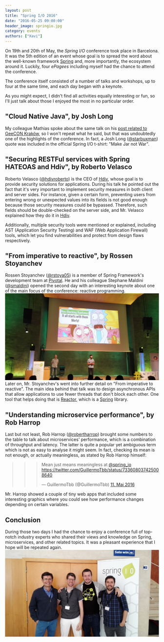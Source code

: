 ```yaml
---
layout: post
title: "Spring I/O 2016"
date: "2016-05-25 09:00:00"
header_image: springio.jpg
category: events
authors: ["Xavi"]
---
```

On 19th and 20th of May, the *Spring I/O* conference took place in Barcelona. It was the 5th edition of an event whose goal is to spread the word about the well-known framework [Spring](https://spring.io/) and, more importantly, the ecosystem around it. Luckily, four *ePagees* including myself had the chance to attend the conference.

The conference itself consisted of a number of talks and workshops, up to four at the same time, and each day began with a keynote.

As you might expect, I didn't find all activities equally interesting or fun, so I'll just talk about those I enjoyed the most in no particular order.

## "Cloud Native Java", by Josh Long

My colleague Mathias spoke about the same talk on his [post related to GeeCON Kraków](/blog/events/geecon/), so I won't repeat what he said, but that was undoubtedly one of the highlights of the conference. In fact, a Josh Long ([@starbuxman](https://twitter.com/starbuxman)) quote was included in the official Spring I/O t-shirt: "Make Jar not War".

## "Securing RESTFul services with Spring HATEOAS and Hdiv", by Roberto Velasco

Roberto Velasco ([@hdivroberto](http://twitter.com/hdivroberto)) is the CEO of [Hdiv](https://www.hdivsecurity.com/), whose goal is to provide security solutions for applications. During his talk he pointed out the fact that it's very important to implement security measures in both client and server sides. For instance, given a certain form, preventing users from entering wrong or unexpected values into its fields is not good enough because those security measures could be bypassed. Therefore, such fields should be double-checked on the server side, and Mr. Velasco explained how they do it in [Hdiv](https://www.hdivsecurity.com/).

Additionally, multiple security tools were mentioned or explained, including AST (Application Security Testing) and WAF (Web Application Firewall) tools, which let you find vulnerabilities and protect from design flaws respectively.

## "From imperative to reactive", by Rossen Stoyanchev

Rossen Stoyanchev ([@rstoya05](http://twitter.com/rstoya05)) is a member of Spring Framework's development team at [Pivotal](https://pivotal.io/). He and his colleague Stephane Maldini ([@smaldini](https://twitter.com/smaldini)) opened the second day with an interesting keynote about one of the main focus of the conference: reactive programming.
![](/assets/img/pages/blog/images/blog-springio-1.jpg)
Later on, Mr. Stoyanchev's went into further detail on "From imperative to reactive". The main idea behind that talk was to design asynchronous APIs that allow applications to use fewer threads that don't block each other. One tool that helps doing that is [Reactor](http://projectreactor.io/), which is a [Spring](https://spring.io/) library.

## "Understanding microservice performance", by Rob Harrop

Last but not least, Rob Harrop ([@robertharrop](https://twitter.com/robertharrop)) brought some numbers to the table to talk about microservices' performance, which is a combination of throughput and latency. The latter is quite a popular yet ambiguous term which is not as easy to analyse it might seem. In fact, checking its mean is not enough, or actually meaningless, as stated by Rob Harrop himself:

> > <blockquote class="twitter-tweet" data-lang="de"><p lang="en" dir="ltr">Mean just means meaningless at <a href="https://twitter.com/spring_io">@spring_io</a> <a href="https://twitter.com/GuillermoTbb/status/733608037425008640">https://twitter.com/GuillermoTbb/status/733608037425008640</a></p>&mdash; GuillermoTbb (@GuillermoTbb) <a href="https://twitter.com/GuillermoTbb/status/733608037425008640">11. Mai 2016</a></blockquote>
<script async src="//platform.twitter.com/widgets.js" charset="utf-8"></script>

Mr. Harrop showed a couple of tiny web apps that included some interesting graphics where you could see how performance changes depending on certain variables.

## Conclusion

During those two days I had the chance to enjoy a conference full of top-notch industry experts who shared their views and knowledge on Spring, microservices, and other related topics. It was a pleasant experience that I hope will be repeated again.
![](/assets/img/pages/blog/images/blog-springio-2.jpg)
